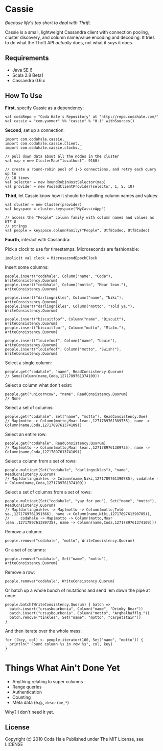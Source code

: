 Cassie
======

*Because life's too short to deal with Thrift.*

Cassie is a small, lightweight Cassandra client with connection pooling, cluster
discovery, and column name/value encoding and decoding. It tries to do what the
Thrift API *actually* does, not what it *says* it does.


Requirements
------------

* Java SE 6
* Scala 2.8 Beta1
* Cassandra 0.6.x


How To Use
----------

**First**, specify Cassie as a dependency:

    val codaRepo = "Coda Hale's Repository" at "http://repo.codahale.com/"
    val cassie = "com.yammer" %% "cassie" % "0.1" withSources()

**Second**, set up a connection:
    
    import com.codahale.cassie._
    import com.codahale.cassie.client._
    import com.codahale.cassie.clocks._
    
    // pull down data about all the nodes in the cluster
    val map = new ClusterMap("localhost", 9160)
    
    // create a round-robin pool of 1-5 connections, and retry each query up to
    // 10 times
    val selector = new RoundRobinHostSelector(map)
    val provider = new PooledClientProvider(selector, 1, 5, 10)

**Third**, let Cassie know how it should be handling column names and values:
    
    val cluster = new Cluster(provider)
    val keyspace = cluster.keyspace("MyCassieApp")

    // access the "People" column family with column names and values as UTF-8
    // strings
    val people = keyspace.columnFamily("People", Utf8Codec, Utf8Codec)
    
**Fourth**, interact with Cassandra:

Pick a clock to use for timestamps. Microseconds are fashionable:
    
    implicit val clock = MicrosecondEpochClock

Insert some columns:
    
    people.insert("codahale", Column("name", "Coda"), WriteConsistency.Quorum)
    people.insert("codahale", Column("motto", "Moar lean."), WriteConsistency.Quorum)

    people.insert("darlingnikles", Column("name", "Niki"), WriteConsistency.Quorum)
    people.insert("darlingnikles", Column("motto", "Told ya."), WriteConsistency.Quorum)

    people.insert("biscuitfoof", Column("name", "Biscuit"), WriteConsistency.Quorum)
    people.insert("biscuitfoof", Column("motto", "Mlalm."), WriteConsistency.Quorum)

    people.insert("louiefoof", Column("name", "Louie"), WriteConsistency.Quorum)
    people.insert("louiefoof", Column("motto", "Swish!"), WriteConsistency.Quorum)
    
Select a single column:
    
    people.get("codahale", "name", ReadConsistency.Quorum)
    // Some(Column(name,Coda,1271789761374109))

Select a column what don't exist:
    
    people.get("unicorncow", "name", ReadConsistency.Quorum)
    // None

Select a set of columns:
    
    people.get("codahale", Set("name", "motto"), ReadConsistency.One)    
    // Map(motto -> Column(motto,Moar lean.,1271789761389735), name -> Column(name,Coda,1271789761374109))

Select an entire row:
    
    people.get("codahale", ReadConsistency.Quorum)
    // Map(motto -> Column(motto,Moar lean.,1271789761389735), name -> Column(name,Coda,1271789761374109))

Select a column from a set of rows:
    
    people.multiget(Set("codahale", "darlingnikles"), "name", ReadConsistency.Quorum)
    // Map(darlingnikles -> Column(name,Niki,1271789761390785), codahale -> Column(name,Coda,1271789761374109))

Select a set of columns from a set of rows:
    
    people.multiget(Set("codahale", "yay for you"), Set("name", "motto"), ReadConsistency.Quorum)
    // Map(darlingnikles -> Map(motto -> Column(motto,Told ya.,1271789761391366), name -> Column(name,Niki,1271789761390785)),
    //     codahale -> Map(motto -> Column(motto,Moar lean.,1271789761389735), name -> Column(name,Coda,1271789761374109)))

Remove a column:

    people.remove("codahale", "motto", WriteConsistency.Quorum)

Or a set of columns:
    
    people.remove("codahale", Set("name", "motto"), WriteConsistency.Quorum)

Remove a row:
    
    people.remove("codahale", WriteConsistency.Quorum)

Or batch up a whole bunch of mutations and send 'em down the pipe at once:
    
    people.batch(WriteConsistency.Quorum) { batch =>
      batch.insert("ursusbourbonia", Column("name", "Drinky Bear"))
      batch.insert("ursusbourbonia", Column("motto", "Arghalhafflg."))
      batch.remove("tinkles", Set("name", "motto", "carpetstain"))
    }

And then iterate over the whole mess:
    
    for ((key, col) <- people.iterator(100, Set("name", "motto")) {
      println(" Found column %s in row %s", col, key)
    }


Things What Ain't Done Yet
==========================

* Anything relating to super columns
* Range queries
* Authentication
* Counting
* Meta data (e.g., `describe_*`)

Why? I don't need it yet.


License
-------

Copyright (c) 2010 Coda Hale
Published under The MIT License, see LICENSE